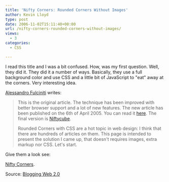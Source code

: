 ```yaml
---
title: 'Nifty Corners: Rounded Corners Without Images'
author: Kevin Lloyd
type: post
date: 2006-11-02T15:11:40+00:00
url: /nifty-corners-rounded-corners-without-images/
views:
  - 3
categories:
  - CSS

---
```

<!--adsense-->I read this title and I was a bit confused. How, was my first question. Well, they did it. They did it a number of ways. Basically, they use a full background color and use CSS and a little bit of JavaScript to "eat" away at the corners. Very interesting idea.

[Alessandro Fulciniti][1] writes:

> This is the original article. The technique has been improved with better browser support and a lot of new features. The new article has been published on the 6th of April 2005. You can read it [here][2]. The final version is [Niftycube][3].
>
> Rounded Corners with CSS are a hot topic in web design: I think that there are hundreds of articles on them. This page is intended to present the solution I came up, that doesn't requires images, extra markup nor CSS. Let's start.

Give them a look see:

[Nifty Corners][1].

Source: [Blogging Web 2.0][4]

 [1]: http://www.html.it/articoli/nifty/index.html
 [2]: http://webdesign.html.it/articoli/leggi/528/more-nifty-corners/
 [3]: http://www.html.it/articoli/niftycube/index.html
 [4]: http://www.tyic.com/2006/11/01/nifty-corners-rounded-corners-without-images/